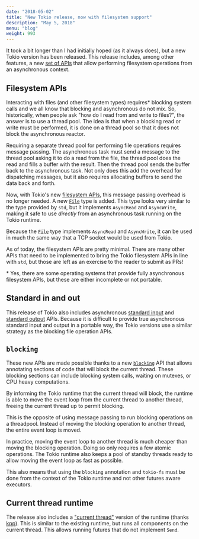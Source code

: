 ```yaml
---
date: "2018-05-02"
title: "New Tokio release, now with filesystem support"
description: "May 5, 2018"
menu: "blog"
weight: 993
---
```


It took a bit longer than I had initially hoped (as it always does), but a new
Tokio version has been released. This release includes, among other features, a
new [set of APIs][fs] that allow performing filesystem operations from an
asynchronous context.

## Filesystem APIs

Interacting with files (and other filesystem types) requires\* blocking system
calls and we all know that blocking and asynchronous do not mix. So,
historically, when people ask "how do I read from and write to files?", the
answer is to use a thread pool. The idea is that when a blocking read or
write must be performed, it is done on a thread pool so that it does not block
the asynchronous reactor.

Requiring a separate thread pool for performing file operations requires message
passing. The asynchronous task must send a message to the thread pool asking it
to do a read from the file, the thread pool does the read and fills a buffer
with the result. Then the thread pool sends the buffer back to the asynchronous
task. Not only does this add the overhead for dispatching messages, but it also
requires allocating buffers to send the data back and forth.

Now, with Tokio's new [filesystem APIs][fs], this message passing overhead is no
longer needed. A new [`File`] type is added. This type looks very similar to the
type provided by `std`, but it implements `AsyncRead` and `AsyncWrite`, making
it safe to use *directly* from an asynchronous task running on the Tokio
runtime.

Because the [`File`] type implements `AsyncRead` and `AsyncWrite`, it can be
used in much the same way that a TCP socket would be used from Tokio.

As of today, the filesystem APIs are pretty minimal. There are many other APIs
that need to be implemented to bring the Tokio filesystem APIs in line with
`std`, but those are left as an exercise to the reader to submit as PRs!

\* Yes, there are some operating systems that provide fully asynchronous
filesystem APIs, but these are either incomplete or not portable.

## Standard in and out

This release of Tokio also includes asynchronous [standard input][in] and
[standard output][out] APIs. Because it is difficult to provide true
asynchronous standard input and output in a portable way, the Tokio versions use
a similar strategy as the blocking file operation APIs.

## `blocking`

These new APIs are made possible thanks to a new [`blocking`] API that allows
annotating sections of code that will block the current thread. These blocking
sections can include blocking system calls, waiting on mutexes, or CPU heavy
computations.

By informing the Tokio runtime that the current thread will block, the runtime
is able to move the event loop from the current thread to another thread,
freeing the current thread up to permit blocking.

This is the opposite of using message passing to run blocking operations on a
threadpool. Instead of moving the blocking operation to another thread, the
entire event loop is moved.

In practice, moving the event loop to another thread is much cheaper than moving
the blocking operation. Doing so only requires a few atomic operations. The
Tokio runtime also keeps a pool of standby threads ready to allow moving the
event loop as fast as possible.

This also means that using the `blocking` annotation and `tokio-fs` must be done
from the context of the Tokio runtime and not other futures aware executors.

## Current thread runtime

The release also includes a ["current thread"][rt] version of the runtime
(thanks [kpp](https://github.com/kpp)). This is similar to the existing runtime,
but runs all components on the current thread. This allows running futures that
do not implement `Send`.

[fs]: https://docs.rs/tokio/0.1/tokio/fs/index.html
[`File`]: https://docs.rs/tokio/0.1/tokio/fs/struct.File.html
[in]: https://docs.rs/tokio/0.1/tokio/io/fn.stdin.html
[out]: https://docs.rs/tokio/0.1/tokio/io/fn.stdout.html
[`blocking`]: https://docs.rs/tokio-threadpool/0.1/tokio_threadpool/fn.blocking.html
[rt]: https://docs.rs/tokio/0.1/tokio/runtime/current_thread/index.html
